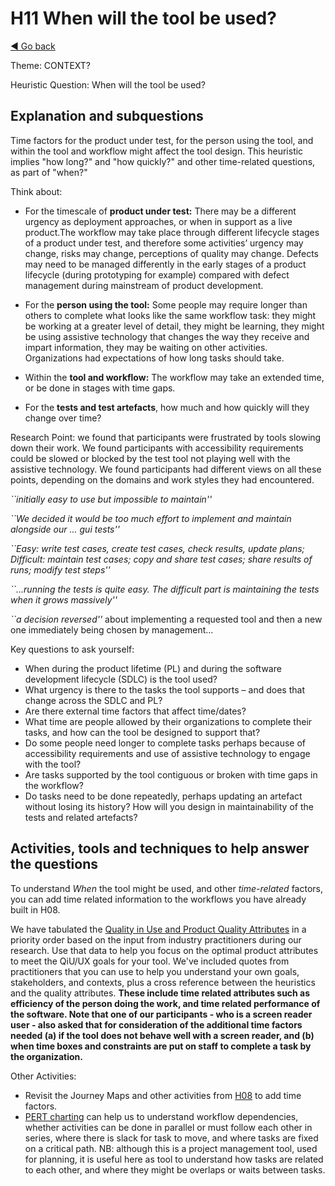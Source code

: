 # H11 When will the tool be used?
[◄ Go back](README.md)

Theme: CONTEXT?

Heuristic Question: When will the tool be used?

## Explanation and subquestions
Time factors for the product under test, for the person using the tool, and within the tool and workflow might affect the tool design.
This heuristic implies "how long?" and "how quickly?" and other time-related questions, as part of "when?"

Think about: 
  
- For the timescale of **product under test:** There may be a different urgency as deployment approaches, or when in support as a live product.The workflow may take place through different lifecycle stages of a product under test, and  therefore some activities’ urgency may change, risks may change, perceptions of quality may change. Defects may need to be managed differently in the early stages of a product lifecycle (during prototyping for example) compared with defect management during mainstream of product development. 

- For the **person using the tool:** Some people may require longer than others to complete what looks like the same workflow task: they might be working at a greater level of detail, they might be learning, they might be using assistive technology that changes the way they receive and impart information, they may be waiting on other activities. Organizations had expectations of how long tasks should take.

- Within the **tool and workflow:** The workflow may take an extended time, or be done in stages with time gaps.

- For the **tests and test artefacts**, how much and how quickly will they change over time?

Research Point: we found that participants were frustrated by tools slowing down their work. We found participants with accessibility requirements could be slowed or blocked by the test tool not playing well with the assistive technology. We found participants had different views on all these points, depending on the domains and work styles they had encountered.

*``initially easy to use but impossible to maintain''*

*``We decided it would be too much effort to implement and maintain alongside our ... gui tests''*

*``Easy: write test cases, create test cases, check results, update plans; Difficult: maintain test cases; copy and share test cases; share results of runs; modify test steps''*

*``...running the tests is quite easy. The difficult part is maintaining the tests when it grows massively''*

*``a decision reversed''* about implementing a requested tool and then a new one immediately being chosen by management...

Key questions to ask yourself:
- When during the product lifetime (PL) and during the software development lifecycle (SDLC) is the tool used?
- What urgency is there to the tasks the tool supports – and does that change across the SDLC and PL?
- Are there external time factors that affect time/dates?
- What time are people allowed by their organizations to complete their tasks, and how can the tool be designed to support that?
- Do some people need longer to complete tasks perhaps because of accessibility requirements and use of assistive technology to engage with the tool?
- Are tasks supported by the tool contiguous or broken with time gaps in the workflow?
- Do tasks need to be done repeatedly, perhaps updating an artefact without losing its history? How will you design in maintainability of the tests and related artefacts?

## Activities, tools and techniques to help answer the questions
To understand *When* the tool might be used, and other *time-related* factors, you can add time related information to the workflows you have already built in H08.

We have tabulated the [Quality in Use and Product Quality Attributes](Qualityattributesv2.md) in a priority order based on the input from industry practitioners during our research. Use that data to help you focus on the optimal product attributes to meet the QiU/UX goals for your tool. We've included quotes from practitioners that you can use to help you understand your own goals, stakeholders, and contexts, plus a cross reference between the heuristics and the quality attributes. **These include time related attributes such as efficiency of the person doing the work, and time related performance of the software. Note that one of our participants - who is a screen reader user - also asked that for consideration of the additional time factors needed (a) if the tool does not behave well with a screen reader, and (b) when time boxes and constraints are put on staff to complete a task by the organization.**


Other Activities:
- Revisit the Journey Maps and other activities from [H08](H08-What-workflows-will-the-tool-be-part-of.md) to add time factors.
- [PERT charting](https://www.smartdraw.com/pert-chart/examples/pert-chart-template/) can help us to understand workflow dependencies, whether activities can be done in parallel or must follow each other in series, where there is slack for  task to move, and where tasks are fixed on a critical path. NB: although this is a project management tool, used for planning, it is useful here as tool to understand how tasks are related to each other, and where they might be overlaps or waits between tasks. 

